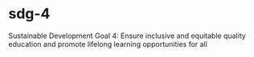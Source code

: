 # sdg-4
Sustainable Development Goal 4: Ensure inclusive and equitable quality education and promote lifelong learning opportunities for all

